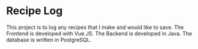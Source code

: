 # Recipe Log

This project is to log any recipes that I make and would like to save. The Frontend is developed with Vue.JS. The Backend is developed in Java. The database is written in PostgreSQL.
